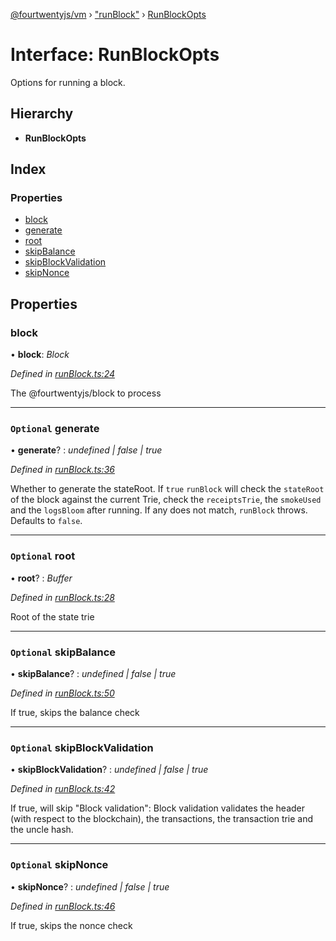 [@fourtwentyjs/vm](../README.md) › ["runBlock"](../modules/_runblock_.md) › [RunBlockOpts](_runblock_.runblockopts.md)

# Interface: RunBlockOpts

Options for running a block.

## Hierarchy

* **RunBlockOpts**

## Index

### Properties

* [block](_runblock_.runblockopts.md#block)
* [generate](_runblock_.runblockopts.md#optional-generate)
* [root](_runblock_.runblockopts.md#optional-root)
* [skipBalance](_runblock_.runblockopts.md#optional-skipbalance)
* [skipBlockValidation](_runblock_.runblockopts.md#optional-skipblockvalidation)
* [skipNonce](_runblock_.runblockopts.md#optional-skipnonce)

## Properties

###  block

• **block**: *Block*

*Defined in [runBlock.ts:24](https://github.com/420integrated/fourtwentyjs-vm/blob/master/packages/vm/lib/runBlock.ts#L24)*

The @fourtwentyjs/block to process

___

### `Optional` generate

• **generate**? : *undefined | false | true*

*Defined in [runBlock.ts:36](https://github.com/420integrated/fourtwentyjs-vm/blob/master/packages/vm/lib/runBlock.ts#L36)*

Whether to generate the stateRoot. If `true` `runBlock` will check the
`stateRoot` of the block against the current Trie, check the `receiptsTrie`,
the `smokeUsed` and the `logsBloom` after running. If any does not match,
`runBlock` throws.
Defaults to `false`.

___

### `Optional` root

• **root**? : *Buffer*

*Defined in [runBlock.ts:28](https://github.com/420integrated/fourtwentyjs-vm/blob/master/packages/vm/lib/runBlock.ts#L28)*

Root of the state trie

___

### `Optional` skipBalance

• **skipBalance**? : *undefined | false | true*

*Defined in [runBlock.ts:50](https://github.com/420integrated/fourtwentyjs-vm/blob/master/packages/vm/lib/runBlock.ts#L50)*

If true, skips the balance check

___

### `Optional` skipBlockValidation

• **skipBlockValidation**? : *undefined | false | true*

*Defined in [runBlock.ts:42](https://github.com/420integrated/fourtwentyjs-vm/blob/master/packages/vm/lib/runBlock.ts#L42)*

If true, will skip "Block validation":
Block validation validates the header (with respect to the blockchain),
the transactions, the transaction trie and the uncle hash.

___

### `Optional` skipNonce

• **skipNonce**? : *undefined | false | true*

*Defined in [runBlock.ts:46](https://github.com/420integrated/fourtwentyjs-vm/blob/master/packages/vm/lib/runBlock.ts#L46)*

If true, skips the nonce check

